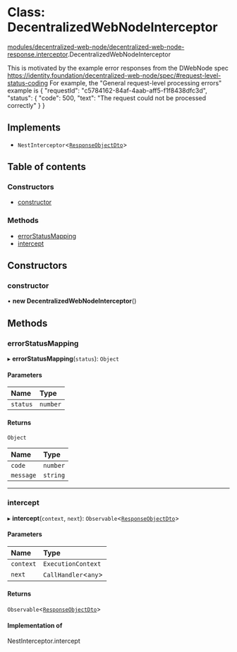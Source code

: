 # Class: DecentralizedWebNodeInterceptor

[modules/decentralized-web-node/decentralized-web-node-response.interceptor](../modules/modules_decentralized_web_node_decentralized_web_node_response_interceptor.md).DecentralizedWebNodeInterceptor

This is motivated by the example error responses from the DWebNode spec
https://identity.foundation/decentralized-web-node/spec/#request-level-status-coding
For example, the "General request-level processing errors" example is
 {
   "requestId": "c5784162-84af-4aab-aff5-f1f8438dfc3d",
    "status": {
      "code": 500,
      "text": "The request could not be processed correctly"
    }
}

## Implements

- `NestInterceptor`<[`ResponseObjectDto`](modules_decentralized_web_node_dtos_response_object_dto.ResponseObjectDto.md)\>

## Table of contents

### Constructors

- [constructor](modules_decentralized_web_node_decentralized_web_node_response_interceptor.DecentralizedWebNodeInterceptor.md#constructor)

### Methods

- [errorStatusMapping](modules_decentralized_web_node_decentralized_web_node_response_interceptor.DecentralizedWebNodeInterceptor.md#errorstatusmapping)
- [intercept](modules_decentralized_web_node_decentralized_web_node_response_interceptor.DecentralizedWebNodeInterceptor.md#intercept)

## Constructors

### constructor

• **new DecentralizedWebNodeInterceptor**()

## Methods

### errorStatusMapping

▸ **errorStatusMapping**(`status`): `Object`

#### Parameters

| Name | Type |
| :------ | :------ |
| `status` | `number` |

#### Returns

`Object`

| Name | Type |
| :------ | :------ |
| `code` | `number` |
| `message` | `string` |

___

### intercept

▸ **intercept**(`context`, `next`): `Observable`<[`ResponseObjectDto`](modules_decentralized_web_node_dtos_response_object_dto.ResponseObjectDto.md)\>

#### Parameters

| Name | Type |
| :------ | :------ |
| `context` | `ExecutionContext` |
| `next` | `CallHandler`<`any`\> |

#### Returns

`Observable`<[`ResponseObjectDto`](modules_decentralized_web_node_dtos_response_object_dto.ResponseObjectDto.md)\>

#### Implementation of

NestInterceptor.intercept
